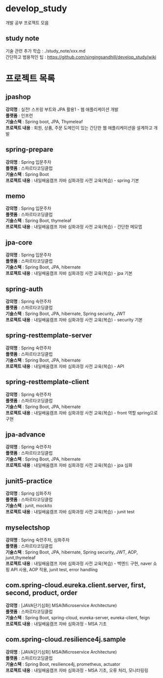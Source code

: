 # develop_study
개발 공부 프로젝트 모음

## study note
기술 관련 추가 학습 : ./study_note/xxx.md <br>
간단하고 범용적인 팁 : https://github.com/singingsandhill/develop_study/wiki 

# 프로젝트 목록
## jpashop
**강의명** : 실전! 스프링 부트와 JPA 활용1 - 웹 애플리케이션 개발 <br> 
**플랫폼** : 인프런 <br>
**기술스택** : Spring boot, JPA, Thymeleaf <br>
**프로젝트 내용** : 회원, 상품, 주문 도메인이 있는 간단한 웹 애플리케이션을 설계하고 개발

## spring-prepare
**강의명** : Spring 입문주차 <br> 
**플랫폼** : 스파르타코딩클럽 <br>
**기술스택** : Spring Boot  <br>
**프로젝트 내용** : 내일배움캠프 자바 심화과정 사전 교육(복습) - spring 기본

## memo
**강의명** : Spring 입문주차 <br> 
**플랫폼** : 스파르타코딩클럽 <br>
**기술스택** : Spring Boot, thymeleaf  <br>
**프로젝트 내용** : 내일배움캠프 자바 심화과정 사전 교육(복습) - 간단한 메모앱

## jpa-core
**강의명** : Spring 입문주차 <br> 
**플랫폼** : 스파르타코딩클럽 <br>
**기술스택** : Spring Boot, JPA, hibernate  <br>
**프로젝트 내용** : 내일배움캠프 자바 심화과정 사전 교육(복습) - jpa 기본

## spring-auth
**강의명** : Spring 숙련주차 <br> 
**플랫폼** : 스파르타코딩클럽 <br>
**기술스택** : Spring Boot, JPA, hibernate, Spring security, JWT  <br>
**프로젝트 내용** : 내일배움캠프 자바 심화과정 사전 교육(복습) - security 기본

## spring-resttemplate-server
**강의명** : Spring 숙련주차 <br> 
**플랫폼** : 스파르타코딩클럽 <br>
**기술스택** : Spring Boot, JPA, hibernate  <br>
**프로젝트 내용** : 내일배움캠프 자바 심화과정 사전 교육(복습) - API

## spring-resttemplate-client
**강의명** : Spring 숙련주차 <br> 
**플랫폼** : 스파르타코딩클럽 <br>
**기술스택** : Spring Boot, JPA, hibernate  <br>
**프로젝트 내용** : 내일배움캠프 자바 심화과정 사전 교육(복습) - front 역할 spring으로 구현

## jpa-advance
**강의명** : Spring 숙련주차 <br> 
**플랫폼** : 스파르타코딩클럽 <br>
**기술스택** : Spring Boot, JPA, hibernate  <br>
**프로젝트 내용** : 내일배움캠프 자바 심화과정 사전 교육(복습) - jpa 심화

## junit5-practice
**강의명** : Spring 심화주차 <br> 
**플랫폼** : 스파르타코딩클럽 <br>
**기술스택** : junit, mockito  <br>
**프로젝트 내용** : 내일배움캠프 자바 심화과정 사전 교육(복습) - junit test

## myselectshop
**강의명** : Spring 숙련주차, 심화주차 <br> 
**플랫폼** : 스파르타코딩클럽 <br>
**기술스택** : Spring Boot, JPA, hibernate, Spring security, JWT, AOP, junit,thymeleaf  <br>
**프로젝트 내용** : 내일배움캠프 자바 심화과정 사전 교육(복습) - 백엔드 구현, naver 쇼핑 API 사용, AOP 적용, junit test, error handling

## com.spring-cloud.eureka.client.server, first, second, product, order
**강의명** : [JAVA단기심화] MSA(Microservice Architecture)  <br> 
**플랫폼** : 스파르타코딩클럽 <br>
**기술스택** : Spring Boot, spring-cloud, eureka-server, eureka-client, feign <br>
**프로젝트 내용** : 내일배움캠프 자바 심화과정 - MSA 기초

## com.spring-cloud.resilience4j.sample
**강의명** : [JAVA단기심화] MSA(Microservice Architecture)  <br> 
**플랫폼** : 스파르타코딩클럽 <br>
**기술스택** : Spring Boot, resilience4j, prometheus, actuator <br>
**프로젝트 내용** : 내일배움캠프 자바 심화과정 - MSA 기초, 오류 처리, 모니터링링
